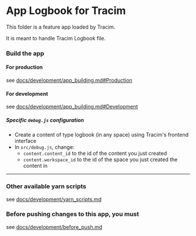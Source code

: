 App Logbook for Tracim
===================

This folder is a feature app loaded by Tracim.

It is meant to handle Tracim Logbook file.


### Build the app

#### For production

see [docs/development/app_building.md#Production](/docs/development/app_building.md#production)

#### For development

see [docs/development/app_building.md#Development](/docs/development/app_building.md#development)

##### Specific `debug.js` configuration

- Create a content of type logbook (in any space) using Tracim's frontend interface
- In `src/debug.js`, change:
  - `content.content_id` to the id of the content you just created
  - `content.workspace_id` to the id of the space you just created the content in

___

### Other available yarn scripts

see [docs/development/yarn_scripts.md](/docs/development/yarn_scripts.md)

### Before pushing changes to this app, you must

see [docs/development/before_push.md](/docs/development/before_push.md)
